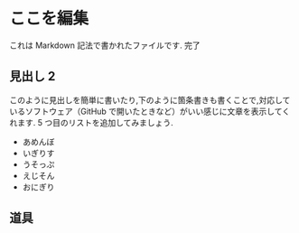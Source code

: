 # ここを編集

これは Markdown 記法で書かれたファイルです.
完了
## 見出し 2

このように見出しを簡単に書いたり,下のように箇条書きも書くことで,対応しているソフトウェア（GitHub で開いたときなど）がいい感じに文章を表示してくれます.
5 つ目のリストを追加してみましょう.

- あめんぼ
- いぎりす
- うそっぷ
- えじそん
- おにぎり
## 道具
